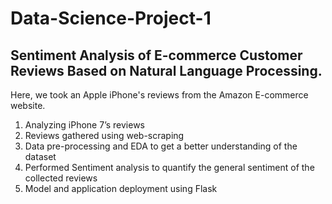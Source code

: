 # Data-Science-Project-1
## Sentiment Analysis of E-commerce Customer Reviews Based on Natural Language Processing.


Here, we took an Apple iPhone's reviews from the Amazon E-commerce website.


1. Analyzing iPhone 7’s reviews
2. Reviews gathered using web-scraping
3. Data pre-processing and EDA to get a better understanding of the dataset
4. Performed Sentiment analysis to quantify the general sentiment of the collected reviews
5. Model and application deployment using Flask
